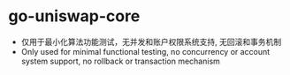 # go-uniswap-core

- 仅用于最小化算法功能测试，无并发和账户权限系统支持, 无回滚和事务机制
- Only used for minimal functional testing, no concurrency or account system support, no rollback or transaction
  mechanism
